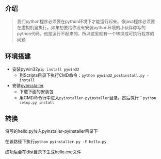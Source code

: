 ## 介绍

> 我们python程序必须要在python环境下才能运行起来。像java程序必须要在虚拟机里执行。如果想要给你没有安装python环境的小伙伴你写的python代码。他是运行不起来的。所以这里就有一个转换成可执行程序的问题

## 环境搭建

+ 安装pywin32`pip install pywin32`
  + 到Scripts目录下执行CMD命令：`python pywin32_postinstall.py -install`
+ 安装[pyinsstaller](http://www.pyinstaller.org/downloads.html)
  + 下载下面的安装包
  + 用CMD命令行中进入`pyinstaller-pyinstaller`目录，然后执行：`python setup.py install`

## 转换

将写的hello.py放入pyinstaller-pyinstaller目录下

在该路径下执行`python pyinstaller.py -F hello.py`

成功后会在dist目录下生成hello.exe文件